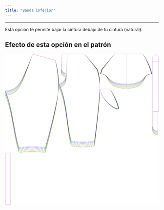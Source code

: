 ```yaml
---
title: "Banda inferior"
---
```


---

Esta opción te permite bajar la cintura debajo de tu cintura (natural).

## Efecto de esta opción en el patrón

![Esta imagen muestra el efecto de esta opción superponiendo varias variantes que tienen un valor diferente para esta opción](cornelius_waistbandbelowwaist_sample.svg "Efecto de esta opción en el patrón")
